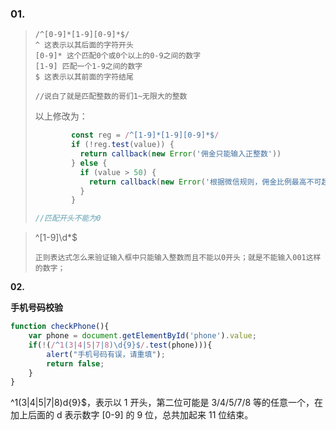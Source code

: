 

### 01.

> ```
> /^[0-9]*[1-9][0-9]*$/
> ^ 这表示以其后面的字符开头
> [0-9]* 这个匹配0个或0个以上的0-9之间的数字
> [1-9] 匹配一个1-9之间的数字
> $ 这表示以其前面的字符结尾
> 
> //说白了就是匹配整数的哥们1~无限大的整数
> ```
>
> 以上修改为：
>
> ```js
>         const reg = /^[1-9]*[1-9][0-9]*$/
>         if (!reg.test(value)) {
>           return callback(new Error('佣金只能输入正整数'))
>         } else {
>           if (value > 50) {
>             return callback(new Error('根据微信规则，佣金比例最高不可超过50%'))
>           }
>         }
> 
> //匹配开头不能为0
> ```
>
> 





> ^[1-9]\d*$
>
> ```
> 正则表达式怎么来验证输入框中只能输入整数而且不能以0开头；就是不能输入001这样的数字；
> ```
>
> 

**02.**

**手机号码校验**

```js
function checkPhone(){ 
    var phone = document.getElementById('phone').value;
    if(!(/^1(3|4|5|7|8)\d{9}$/.test(phone))){ 
        alert("手机号码有误，请重填");  
        return false; 
    } 
}
```

^1(3|4|5|7|8)d{9}$，表示以 1 开头，第二位可能是 3/4/5/7/8 等的任意一个，在加上后面的 d 表示数字 [0-9] 的 9 位，总共加起来 11 位结束。